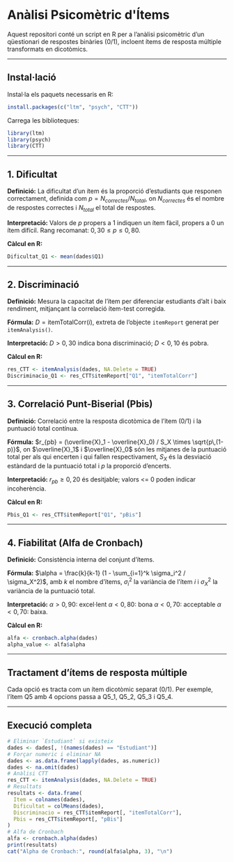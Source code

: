 # Anàlisi Psicomètric d'Ítems

Aquest repositori conté un script en R per a l’anàlisi psicomètric d’un qüestionari de respostes binàries (0/1), incloent ítems de resposta múltiple transformats en dicotòmics.

---

## Instal·lació

Instal·la els paquets necessaris en R:

```r
install.packages(c("ltm", "psych", "CTT"))
```

Carrega les biblioteques:

```r
library(ltm)
library(psych)
library(CTT)
```

---

## 1. Dificultat

**Definició:** La dificultat d’un ítem és la proporció d’estudiants que responen correctament, definida com $p = N_{correctes} / N_{total}$, on $N_{correctes}$ és el nombre de respostes correctes i $N_{total}$ el total de respostes.

**Interpretació:** Valors de $p$ propers a 1 indiquen un ítem fàcil, propers a 0 un ítem difícil. Rang recomanat: $0{,}30 \le p \le 0{,}80$.

**Càlcul en R:**

```r
Dificultat_Q1 <- mean(dades$Q1)
```

---

## 2. Discriminació

**Definició:** Mesura la capacitat de l’ítem per diferenciar estudiants d’alt i baix rendiment, mitjançant la correlació ítem-test corregida.

**Fórmula:** $D = \text{itemTotalCorr}(i)$, extreta de l’objecte `itemReport` generat per `itemAnalysis()`.

**Interpretació:** $D > 0{,}30$ indica bona discriminació; $D < 0{,}10$ és pobra.

**Càlcul en R:**

```r
res_CTT <- itemAnalysis(dades, NA.Delete = TRUE)
Discriminacio_Q1 <- res_CTT$itemReport["Q1", "itemTotalCorr"]
```

---

## 3. Correlació Punt-Biserial (Pbis)

**Definició:** Correlació entre la resposta dicotòmica de l’ítem (0/1) i la puntuació total contínua.

**Fórmula:** $r_{pb} = (\overline{X}_1 - \overline{X}_0) / S_X \times \sqrt{p\,(1-p)}$, on $\overline{X}_1$ i $\overline{X}_0$ són les mitjanes de la puntuació total per als qui encerten i qui fallen respectivament, $S_X$ és la desviació estàndard de la puntuació total i $p$ la proporció d’encerts.

**Interpretació:** $r_{pb} \ge 0{,}20$ és desitjable; valors <= 0 poden indicar incoherència.

**Càlcul en R:**

```r
Pbis_Q1 <- res_CTT$itemReport["Q1", "pBis"]
```

---

## 4. Fiabilitat (Alfa de Cronbach)

**Definició:** Consistència interna del conjunt d’ítems.

**Fórmula:** $\alpha = \frac{k}{k-1} (1 - \sum_{i=1}^k \sigma_i^2 / \sigma_X^2)$, amb $k$ el nombre d’ítems, $\sigma_i^2$ la variància de l’ítem $i$ i $\sigma_X^2$ la variància de la puntuació total.

**Interpretació:** $\alpha > 0{,}90$: excel·lent
$\alpha < 0{,}80$: bona
$\alpha <0{,}70$: acceptable
$\alpha < 0{,}70$: baixa.

**Càlcul en R:**

```r
alfa <- cronbach.alpha(dades)
alpha_value <- alfa$alpha
```

---

## Tractament d’ítems de resposta múltiple

Cada opció es tracta com un ítem dicotòmic separat (0/1). Per exemple, l’ítem Q5 amb 4 opcions passa a Q5_1, Q5_2, Q5_3 i Q5_4.

---

## Execució completa

```r
# Eliminar `Estudiant` si existeix
dades <- dades[, !(names(dades) == "Estudiant")]
# Forçar numeric i eliminar NA
dades <- as.data.frame(lapply(dades, as.numeric))
dades <- na.omit(dades)
# Anàlisi CTT
res_CTT <- itemAnalysis(dades, NA.Delete = TRUE)
# Resultats
resultats <- data.frame(
  Item = colnames(dades),
  Dificultat = colMeans(dades),
  Discriminacio = res_CTT$itemReport[, "itemTotalCorr"],
  Pbis = res_CTT$itemReport[, "pBis"]
)
# Alfa de Cronbach
alfa <- cronbach.alpha(dades)
print(resultats)
cat("Alpha de Cronbach:", round(alfa$alpha, 3), "\n")
```

